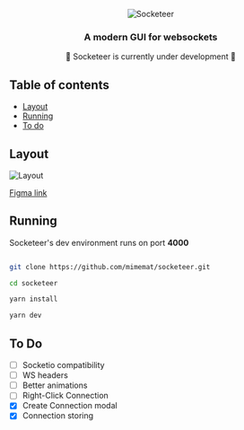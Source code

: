 
<p  align="center">

<img  src="https://i.imgur.com/kTiSx6X.png"  alt="Socketeer"  />

</p>

  

<h3  align="center">A modern GUI for websockets</h1>

  

<p  align="center">🚧 Socketeer is currently under development 🚧</p>

 ## Table of contents
- [Layout](#layout)
- [Running](#running)
- [To do](#to-do)

## Layout

  

![Layout](https://i.imgur.com/43JcHLp.png)

[Figma link](https://www.figma.com/file/RvMRH34SNyzKMUBI9Fa6x8/Socketeer?node-id=0%3A1)

  

## Running

  

Socketeer's dev environment runs on port **4000**

  

```bash

git clone https://github.com/mimemat/socketeer.git

cd socketeer

yarn install

yarn dev

```

## To Do
- [ ] Socketio compatibility
- [ ] WS headers
- [ ] Better animations
- [ ] Right-Click Connection
- [x] Create Connection modal
- [x] Connection storing